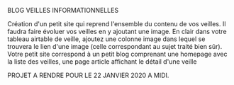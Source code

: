 
BLOG VEILLES INFORMATIONNELLES

Création d'un petit site qui reprend l'ensemble du contenu de vos veilles. 
Il faudra faire évoluer vos veilles en y ajoutant une image. 
En clair dans votre tableau airtable de veille, ajoutez une colonne image 
dans lequel se trouvera le lien d'une image (celle correspondant au sujet traité bien sûr). 
Votre petit site correspond à un petit blog comprenant une homepage avec la liste des veilles, 
une page article affichant le détail d'une veille

PROJET A RENDRE POUR LE 22 JANVIER 2020 A MIDI.